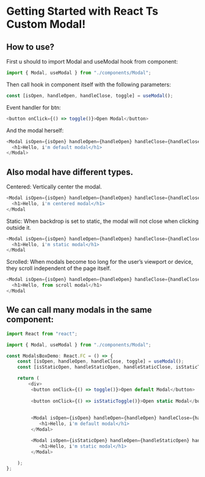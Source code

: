 # Getting Started with React Ts Custom Modal!

## How to use?

First u should to import Modal and useModal hook from component:

```ts
import { Modal, useModal } from "./components/Modal";
```

Then call hook in component itself with the following parameters:

```ts
const [isOpen, handleOpen, handleClose, toggle] = useModal();
```

Event handler for btn:
```ts
<button onClick={() => toggle()}>Open Modal</button>
```

And the modal herself:
```ts
<Modal isOpen={isOpen} handleOpen={handleOpen} handleClose={handleClose}>
  <h1>Hello, i'm default modal</h1>
</Modal>
```

## Also modal have different types.
Centered:
Vertically center the modal.
```ts
<Modal isOpen={isOpen} handleOpen={handleOpen} handleClose={handleClose} center>
  <h1>Hello, i'm centered modal</h1>
</Modal
```

Static:
When backdrop is set to static, the modal will not close when clicking outside it.
```ts
<Modal isOpen={isOpen} handleOpen={handleOpen} handleClose={handleClose} backdrop>
  <h1>Hello, i'm static modal</h1>
</Modal
```

Scrolled:
When modals become too long for the user’s viewport or device, they scroll independent of the page itself.
```ts
<Modal isOpen={isOpen} handleOpen={handleOpen} handleClose={handleClose} scroll>
  <h1>Hello, from scroll modal</h1>
</Modal
```

## We can call many modals in the same component:
```ts
import React from "react";

import { Modal, useModal } from "./components/Modal";

const ModalsBoxDemo: React.FC = () => {
	const [isOpen, handleOpen, handleClose, toggle] = useModal();
	const [isStaticOpen, handleStaticOpen, handleStaticClose, isStaticToggle] = useModal();

	return (
		<div>
		 <button onClick={() => toggle()}>Open default Modal</button>
			
		 <button onClick={() => isStaticToggle()}>Open static Modal</button>
			
			
		 <Modal isOpen={isOpen} handleOpen={handleOpen} handleClose={handleClose}>
			<h1>Hello, i'm default modal</h1>
		 </Modal>

		 <Modal isOpen={isStaticOpen} handleOpen={handleStaticOpen} handleClose={handleStaticClose} backdrop>
			<h1>Hello, i'm static modal</h1>
		 </Modal>

	);
};
```

